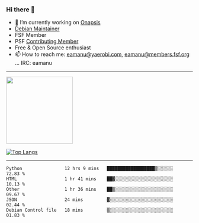 ### Hi there 👋


- 🔭 I’m currently working on [Onapsis](http://onapsis.com)
- [Debian Maintainer](https://qa.debian.org/developer.php?login=eamanu%40yaerobi.com)
- FSF Member
- PSF [Contributing Member](https://www.python.org/psf/membership/#what-membership-classes-are-there)
- Free & Open Source enthusiast 
- 📫 How to reach me: eamanu@yaerobi.com, eamanu@members.fsf.org ... IRC: eamanu

---

<img height="180em" src="https://github-readme-stats.vercel.app/api?theme=dark&username=eamanu&show_icons=true&hide_border=true&&count_private=true&include_all_commits=true" />

[![Top Langs](https://github-readme-stats.vercel.app/api/top-langs/?theme=dark&username=eamanu&layout=compact)](https://github.com/anuraghazra/github-readme-stats)

---

<!--START_SECTION:waka-->
```text
Python                12 hrs 9 mins   ██████████████████▒░░░░░░   72.83 % 
HTML                  1 hr 41 mins    ██▓░░░░░░░░░░░░░░░░░░░░░░   10.13 % 
Other                 1 hr 36 mins    ██▒░░░░░░░░░░░░░░░░░░░░░░   09.67 % 
JSON                  24 mins         ▓░░░░░░░░░░░░░░░░░░░░░░░░   02.44 % 
Debian Control file   18 mins         ▒░░░░░░░░░░░░░░░░░░░░░░░░   01.83 % 
```
<!--END_SECTION:waka-->
